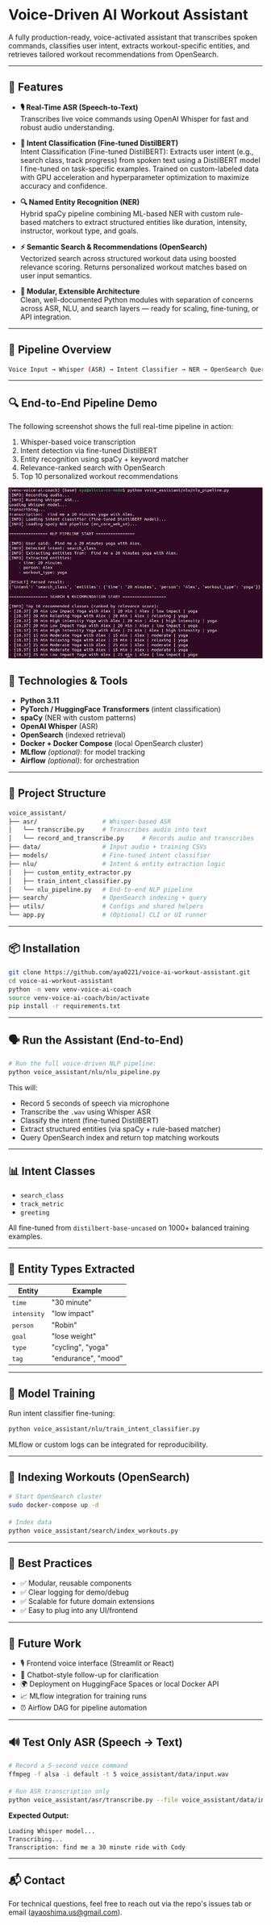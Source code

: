 # Voice-Driven AI Workout Assistant

A fully production-ready, voice-activated assistant that transcribes spoken commands, classifies user intent, extracts workout-specific entities, and retrieves tailored workout recommendations from OpenSearch.

---

## 🚀 Features

- **🎙️ Real-Time ASR (Speech-to-Text)**  
  Transcribes live voice commands using OpenAI Whisper for fast and robust audio understanding.

- **🧠 Intent Classification (Fine-tuned DistilBERT)**  
  Intent Classification (Fine-tuned DistilBERT): Extracts user intent (e.g., search class, track progress) from spoken text using a DistilBERT model I fine-tuned on task-specific examples. Trained on custom-labeled data with GPU acceleration and hyperparameter optimization to maximize accuracy and confidence.

- **🔍 Named Entity Recognition (NER)**  
  Hybrid spaCy pipeline combining ML-based NER with custom rule-based matchers to extract structured entities like duration, intensity, instructor, workout type, and goals.

- **⚡ Semantic Search & Recommendations (OpenSearch)**  
  Vectorized search across structured workout data using boosted relevance scoring. Returns personalized workout matches based on user input semantics.

- **🧩 Modular, Extensible Architecture**  
  Clean, well-documented Python modules with separation of concerns across ASR, NLU, and search layers — ready for scaling, fine-tuning, or API integration.

---

## 🧠 Pipeline Overview

```bash
Voice Input → Whisper (ASR) → Intent Classifier → NER → OpenSearch Query → Workout Results
```

---

## 🔍 End-to-End Pipeline Demo

The following screenshot shows the full real-time pipeline in action:

1. Whisper-based voice transcription  
2. Intent detection via fine-tuned DistilBERT  
3. Entity recognition using spaCy + keyword matcher  
4. Relevance-ranked search with OpenSearch  
5. Top 10 personalized workout recommendations  

![Demo Output](./assets/demo_pipeline_output.png)


## 🔧 Technologies & Tools

- **Python 3.11**
- **PyTorch / HuggingFace Transformers** (intent classification)
- **spaCy** (NER with custom patterns)
- **OpenAI Whisper** (ASR)
- **OpenSearch** (indexed retrieval)
- **Docker + Docker Compose** (local OpenSearch cluster)
- **MLflow** *(optional)*: for model tracking
- **Airflow** *(optional)*: for orchestration

---

## 📁 Project Structure

```bash
voice_assistant/
├── asr/                  # Whisper-based ASR
│   └── transcribe.py     # Transcribes audio into text
│   └── record_and_transcribe.py     # Records audio and transcribes
├── data/                 # Input audio + training CSVs
├── models/               # Fine-tuned intent classifier
├── nlu/                  # Intent & entity extraction logic
│   ├── custom_entity_extractor.py
│   ├── train_intent_classifier.py
│   └── nlu_pipeline.py   # End-to-end NLP pipeline
├── search/               # OpenSearch indexing + query
├── utils/                # Configs and shared helpers
└── app.py                # (Optional) CLI or UI runner
```

---

## 📦 Installation

```bash
git clone https://github.com/aya0221/voice-ai-workout-assistant.git
cd voice-ai-workout-assistant
python -m venv venv-voice-ai-coach
source venv-voice-ai-coach/bin/activate
pip install -r requirements.txt
```

---

## 🗣️ Run the Assistant (End-to-End)

```bash
# Run the full voice-driven NLP pipeline:
python voice_assistant/nlu/nlu_pipeline.py
```

This will:

- Record 5 seconds of speech via microphone
- Transcribe the `.wav` using Whisper ASR
- Classify the intent (fine-tuned DistilBERT)
- Extract structured entities (via spaCy + rule-based matcher)
- Query OpenSearch index and return top matching workouts

---

## 📊 Intent Classes

- `search_class`
- `track_metric`
- `greeting`

All fine-tuned from `distilbert-base-uncased` on 1000+ balanced training examples.

---

## 🧠 Entity Types Extracted

| Entity       | Example                |
|--------------|-------------------------|
| `time`       | "30 minute"            |
| `intensity`  | "low impact"          |
| `person`     | "Robin"               |
| `goal`       | "lose weight"         |
| `type`       | "cycling", "yoga"    |
| `tag`        | "endurance", "mood"  |

---

## 🧪 Model Training

Run intent classifier fine-tuning:
```bash
python voice_assistant/nlu/train_intent_classifier.py
```

MLflow or custom logs can be integrated for reproducibility.

---

## 🔎 Indexing Workouts (OpenSearch)

```bash
# Start OpenSearch cluster
sudo docker-compose up -d

# Index data
python voice_assistant/search/index_workouts.py
```

---

## 🧼 Best Practices

- ✅ Modular, reusable components
- ✅ Clear logging for demo/debug
- ✅ Scalable for future domain extensions
- ✅ Easy to plug into any UI/frontend

---

## 🧠 Future Work

- 🎙️ Frontend voice interface (Streamlit or React)
- 🤖 Chatbot-style follow-up for clarification
- 🌍 Deployment on HuggingFace Spaces or local Docker API
- 📈 MLflow integration for training runs
- ⏰ Airflow DAG for pipeline automation


---
## 🔊 Test Only ASR (Speech → Text)

```bash
# Record a 5-second voice command
ffmpeg -f alsa -i default -t 5 voice_assistant/data/input.wav

# Run ASR transcription only
python voice_assistant/asr/transcribe.py --file voice_assistant/data/input.wav
```

**Expected Output:**

```
Loading Whisper model...
Transcribing...
Transcription: find me a 30 minute ride with Cody
```

--- 

## 📬 Contact
For technical questions, feel free to reach out via the repo's issues tab or email (ayaoshima.us@gmail.com).